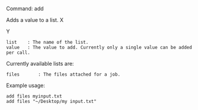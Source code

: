 Command:	add <list> <value>

Adds a value to a list.
X

Y


    list	: The name of the list.
    value	: The value to add. Currently only a single value can be added per call.

Currently available lists are:

    files       : The files attached for a job.

Example usage:

    add files myinput.txt
    add files "~/Desktop/my input.txt"
    


	
